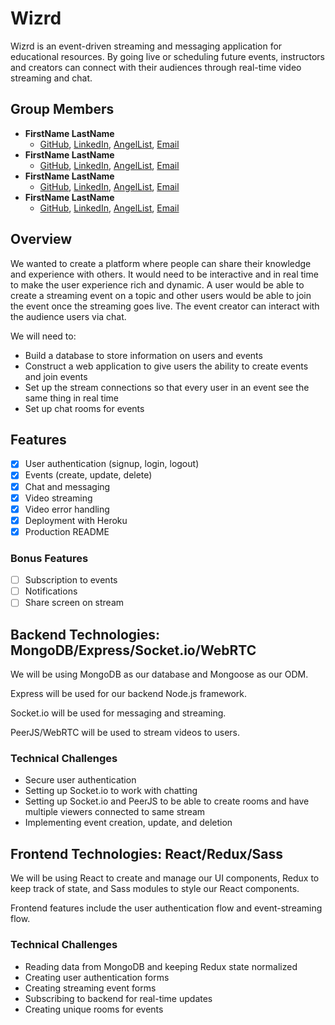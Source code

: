 # Wizrd

Wizrd is an event-driven streaming and messaging application for educational resources. By going live or scheduling future events, instructors and creators can connect with their audiences through real-time video streaming and chat.

## Group Members

<!-- Add github, linkedin, angellist links here -->
- **FirstName LastName** 
  - [GitHub](), [LinkedIn](),  [AngelList](), [Email]()
- **FirstName LastName** 
  - [GitHub](), [LinkedIn](),  [AngelList](), [Email]()
- **FirstName LastName** 
  - [GitHub](), [LinkedIn](),  [AngelList](), [Email]()
- **FirstName LastName** 
  - [GitHub](), [LinkedIn](),  [AngelList](), [Email]()

## Overview

We wanted to create a platform where people can share their knowledge and experience with others. It would need to be interactive and in real time to make the user experience rich and dynamic. A user would be able to create a streaming event on a topic and other users would be able to join the event once the streaming goes live. The event creator can interact with the audience users via chat.

We will need to:
- Build a database to store information on users and events
- Construct a web application to give users the ability to create events and join events
- Set up the stream connections so that every user in an event see the same thing in real time
- Set up chat rooms for events

## Features

- [x] User authentication (signup, login, logout)
- [x] Events (create, update, delete)
- [x] Chat and messaging
- [x] Video streaming
- [x] Video error handling
- [x] Deployment with Heroku
- [x] Production README

### Bonus Features
- [ ] Subscription to events
- [ ] Notifications
- [ ] Share screen on stream

## Backend Technologies: MongoDB/Express/Socket.io/WebRTC

We will be using MongoDB as our database and Mongoose as our ODM. 

Express will be used for our backend Node.js framework.

Socket.io will be used for messaging and streaming. 

PeerJS/WebRTC will be used to stream videos to users.

### Technical Challenges

- Secure user authentication
- Setting up Socket.io to work with chatting
- Setting up Socket.io and PeerJS to be able to create rooms and have multiple viewers connected to same stream
- Implementing event creation, update, and deletion

## Frontend Technologies: React/Redux/Sass

We will be using React to create and manage our UI components, Redux to keep track of state, and Sass modules to style our React components.

Frontend features include the user authentication flow and event-streaming flow.

### Technical Challenges

- Reading data from MongoDB and keeping Redux state normalized
- Creating user authentication forms
- Creating streaming event forms
- Subscribing to backend for real-time updates
- Creating unique rooms for events
